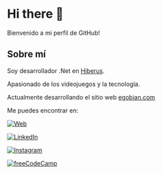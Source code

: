 # Hi there 👋

Bienvenido a mi perfil de GitHub!





## Sobre mí

Soy desarrollador .Net en [Hiberus](https://www.hiberus.com).

Apasionado de los videojuegos y la tecnología.

Actualmente desarrollando el sitio web [egobian.com](https://egobian.com)

Me puedes encontrar en:

[![Web](https://img.shields.io/badge/egobian.com-FFCA58?style=for-the-badge&logo=About.me&logoColor=black)](https://egobian.com)

[![LinkedIn](https://img.shields.io/badge/LinkedIn-0077B5?style=for-the-badge&logo=linkedin&logoColor=white)](https://www.linkedin.com/in/eduardo-gomez-blanco/)

[![Instagram](https://img.shields.io/badge/Instagram-E4405F?style=for-the-badge&logo=instagram&logoColor=white)](https://www.instagram.com/egobian/)

[![freeCodeCamp](https://img.shields.io/badge/free%20code%20camp-27273D?style=for-the-badge&logo=freecodecamp&logoColor=white)](https://www.freecodecamp.org/egobian)

